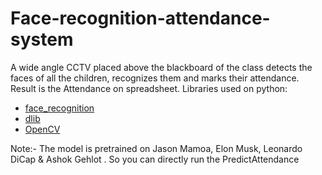 # Face-recognition-attendance-system

A wide angle CCTV placed above the blackboard of the class detects the faces of all the children, recognizes them and marks their attendance. Result is the Attendance on spreadsheet. Libraries used on python:
* [face_recognition](https://github.com/ageitgey/face_recognition)
* [dlib](https://pypi.org/project/dlib/)
* [OpenCV](https://opencv.org/)

Note:- The model is pretrained on Jason Mamoa, Elon Musk, Leonardo DiCap & Ashok Gehlot . So you can directly run the PredictAttendance
